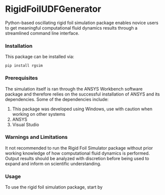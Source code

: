 # RigidFoilUDFGenerator
Python-based oscillating rigid foil simulation package enables novice users to get meaningful computational fluid dynamics results through a streamlined command line interface. 

### Installation
This package can be installed via:

    pip install rgsim

### Prerequisites
The simulation itself is ran through the ANSYS Workbench software package and therefore relies on the successful installation of ANSYS and its dependencies. Some of the dependencies include:
  1. This package was developed using Windows, use with caution when working on other systems
  2. ANSYS 
  3. Visual Studio
  
### Warnings and Limitations
It not recommended to run the Rigid Foil Simulator package without prior working knowledge of how computational fluid dynamics is performed. Output results should be analyzed with discretion before being used to expand and inform on scientific understanding.

### Usage
To use the rigid foil simulation package, start by 
